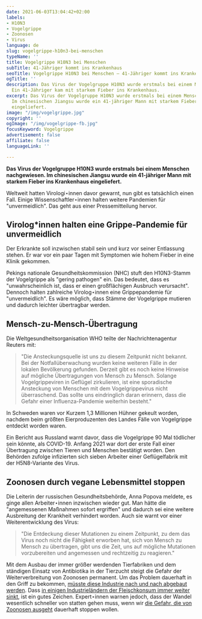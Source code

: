 ```yaml
---
date: 2021-06-03T13:04:42+02:00
labels:
- H10N3
- Vogelgrippe
- Zoonosen
- Virus
language: de
slug: vogelgrippe-h10n3-bei-menschen
typeName: ''
title: Vogelgrippe H10N3 bei Menschen
subTitle: 41-Jähriger kommt ins Krankenhaus
seoTitle: Vogelgrippe H10N3 bei Menschen – 41-Jähriger kommt ins Krankenhaus
ogTitle: ''
description: Das Virus der Vogelgruppe H10N3 wurde erstmals bei einem Menschen nachgewiesen.
  Ein 41-Jähriger kam mit starkem Fieber ins Krankenhaus.
excerpt: Das Virus der Vogelgruppe H10N3 wurde erstmals bei einem Menschen nachgewiesen.
  Im chinesischen Jiangsu wurde ein 41-jähriger Mann mit starkem Fieber ins Krankenhaus
  eingeliefert.
image: "/img/vogelgrippe.jpg"
copyright: ''
ogImage: "/img/vogelgrippe-fb.jpg"
focusKeyword: Vogelgrippe
advertisement: false
affiliate: false
languageLink: ''

---
```

**Das Virus der Vogelgruppe H10N3 wurde erstmals bei einem Menschen nachgewiesen. Im chinesischen Jiangsu wurde ein 41-jähriger Mann mit starkem Fieber ins Krankenhaus eingeliefert.**

Weltweit hatten Virologi⋆innen davor gewarnt, nun gibt es tatsächlich einen Fall. Einige Wissenschaftler⋆innen halten weitere Pandemien für "unvermeidlich". Das geht aus einer Pressemitteilung hervor.

## Virolog*innen halten eine Grippe-Pandemie für unvermeidlich

Der Erkrankte soll inzwischen stabil sein und kurz vor seiner Entlassung stehen. Er war vor ein paar Tagen mit Symptomen wie hohem Fieber in eine Klinik gekommen.

Pekings nationale Gesundheitskommission (NHC) stuft den H10N3-Stamm der Vogelgrippe als "gering pathogen" ein. Das bedeutet, dass es "unwahrscheinlich ist, dass er einen großflächigen Ausbruch verursacht". Dennoch halten zahlreiche Virolog⋆innen eine Grippepandemie für "unvermeidlich". Es wäre möglich, dass Stämme der Vogelgrippe mutieren und dadurch leichter übertragbar werden.

## Mensch-zu-Mensch-Übertragung

Die Weltgesundheitsorganisation WHO teilte der Nachrichtenagentur Reuters mit:

> "Die Ansteckungsquelle ist uns zu diesem Zeitpunkt nicht bekannt. Bei der Notfallüberwachung wurden keine weiteren Fälle in der lokalen Bevölkerung gefunden. Derzeit gibt es noch keine Hinweise auf mögliche Übertragungen von Mensch zu Mensch. Solange Vogelgrippeviren in Geflügel zirkulieren, ist eine sporadische Ansteckung von Menschen mit dem Vogelgrippevirus nicht überraschend. Das sollte uns eindringlich daran erinnern, dass die Gefahr einer Influenza-Pandemie weiterhin besteht."

In Schweden waren vor Kurzem 1,3 Millionen Hühner gekeult worden, nachdem beim größten Eierproduzenten des Landes Fälle von Vogelgrippe entdeckt worden waren.

Ein Bericht aus Russland warnt davor, dass die Vogelgrippe 90 Mal tödlicher sein könnte, als COVID-19. Anfang 2021 war dort der erste Fall einer Übertragung zwischen Tieren und Menschen bestätigt worden. Den Behörden zufolge infizierten sich sieben Arbeiter einer Geflügelfabrik mit der H5N8-Variante des Virus.

## Zoonosen durch vegane Lebensmittel stoppen

Die Leiterin der russischen Gesundheitsbehörde, Anna Popova meldete, es ginge allen Arbeiter⋆innen inzwischen wieder gut. Man hätte die "angemessenen Maßnahmen sofort ergriffen" und dadurch sei eine weitere Ausbreitung der Krankheit verhindert worden. Auch sie warnt vor einer Weiterentwicklung des Virus:

> "Die Entdeckung dieser Mutationen zu einem Zeitpunkt, zu dem das Virus noch nicht die Fähigkeit erworben hat, sich von Mensch zu Mensch zu übertragen, gibt uns die Zeit, uns auf mögliche Mutationen vorzubereiten und angemessen und rechtzeitig zu reagieren."

Mit dem Ausbau der immer größer werdenden Tierfabriken und dem ständigen Einsatz von Antibiotika in der Tierzucht steigt die Gefahr der Weiterverbreitung von Zoonosen permanent. Um das Problem dauerhaft in den Griff zu bekommen, [müsste diese Industrie nach und nach abgebaut werden](/2021/04/fleischatlas-2021/). Dass [in einigen Industrieländern der Fleischkonsum immer weiter sinkt](/2021/03/usa-covid-vegan-fleisch/), ist ein gutes Zeichen. Expert⋆innen warnen jedoch, dass der Wandel wesentlich schneller von statten gehen muss, wenn wir [die Gefahr, die von Zoonosen ausgeht](/2020/08/the-end-of-medicine/) dauerhaft stoppen wollen.